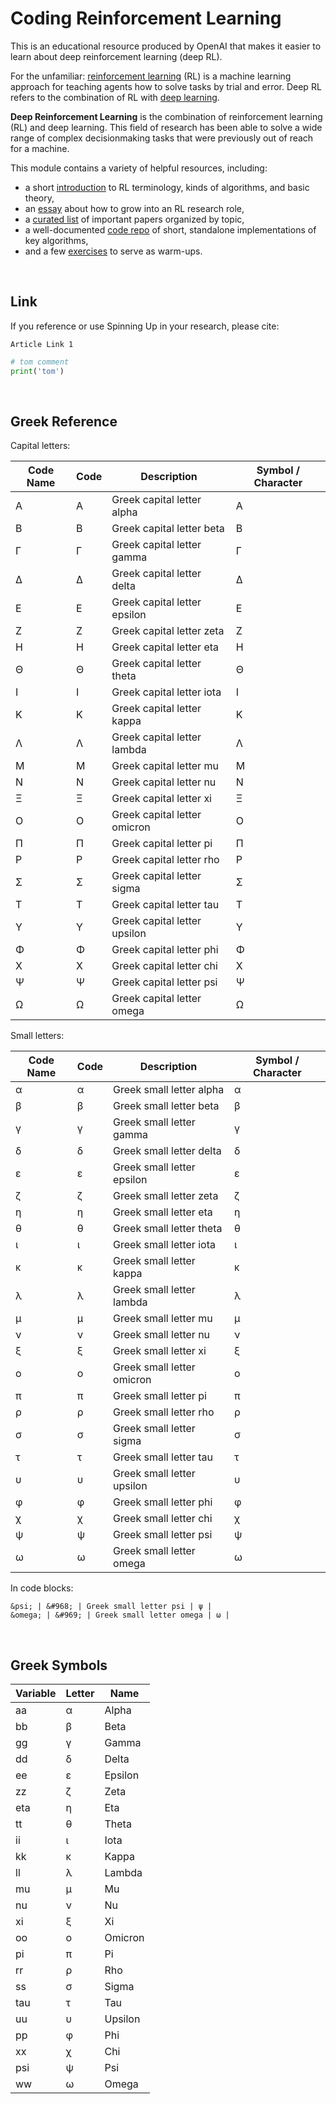

Coding Reinforcement Learning
==================================


This is an educational resource produced by OpenAI that makes it easier to learn about deep reinforcement learning (deep RL).


For the unfamiliar: [reinforcement learning](https://en.wikipedia.org/wiki/Reinforcement_learning) (RL) is a machine learning approach for teaching agents how to solve tasks by trial and error. Deep RL refers to the combination of RL with [deep learning](http://ufldl.stanford.edu/tutorial/).


**Deep Reinforcement Learning** is the combination of reinforcement learning (RL) and deep learning. This field of research has been able to solve a wide range of complex decisionmaking tasks that were previously out of reach for a machine.


This module contains a variety of helpful resources, including:

- a short [introduction](https://spinningup.openai.com/en/latest/spinningup/rl_intro.html) to RL terminology, kinds of algorithms, and basic theory,
- an [essay](https://spinningup.openai.com/en/latest/spinningup/spinningup.html) about how to grow into an RL research role,
- a [curated list](https://spinningup.openai.com/en/latest/spinningup/keypapers.html) of important papers organized by topic,
- a well-documented [code repo](https://github.com/openai/spinningup) of short, standalone implementations of key algorithms,
- and a few [exercises](https://spinningup.openai.com/en/latest/spinningup/exercises.html) to serve as warm-ups.


<br>


Link
------------------

If you reference or use Spinning Up in your research, please cite:

```
Article Link 1 
```



```python
# tom comment
print('tom') 
```



<br>




Greek Reference
------------------


Capital letters:

| Code Name | Code | Description | Symbol / Character |                                                                 
| -- | -- | -- | -- |                                                                                                   
| &Alpha; | &#913; | Greek capital letter alpha | Α |                                                                   
| &Beta; | &#914; | Greek capital letter beta | Β |                                                                     
| &Gamma; | &#915; | Greek capital letter gamma | Γ |                                                                   
| &Delta; | &#916; | Greek capital letter delta | Δ |                                                                   
| &Epsilon; | &#917; | Greek capital letter epsilon | Ε |                                                               
| &Zeta; | &#918; | Greek capital letter zeta | Ζ |                                                                     
| &Eta; | &#919; | Greek capital letter eta | Η |                                                                       
| &Theta; | &#920; | Greek capital letter theta | Θ |                                                                   
| &Iota; | &#921; | Greek capital letter iota | Ι |                                                                     
| &Kappa; | &#922; | Greek capital letter kappa | Κ |                                                                   
| &Lambda; | &#923; | Greek capital letter lambda | Λ |                                                                 
| &Mu; | &#924; | Greek capital letter mu | Μ |                                                                         
| &Nu; | &#925; | Greek capital letter nu | Ν |                                                                         
| &Xi; | &#926; | Greek capital letter xi | Ξ |                                                                         
| &Omicron; | &#927; | Greek capital letter omicron | Ο |                                                               
| &Pi; | &#928; | Greek capital letter pi | Π |                                                                         
| &Rho; | &#929; | Greek capital letter rho | Ρ |                                                                       
| &Sigma; | &#931; | Greek capital letter sigma | Σ |                                                                   
| &Tau; | &#932; | Greek capital letter tau | Τ |                                                                       
| &Upsilon; | &#933; | Greek capital letter upsilon | Υ |                                                               
| &Phi; | &#934; | Greek capital letter phi | Φ |                                                                       
| &Chi; | &#935; | Greek capital letter chi | Χ |                                                                       
| &Psi; | &#936; | Greek capital letter psi | Ψ |                                                                       
| &Omega; | &#937; | Greek capital letter omega | Ω |                                                                         

Small letters:

| Code Name | Code | Description | Symbol / Character |                                                                 
| -- | -- | -- | -- |                                                                                                   
| &alpha; | &#945; | Greek small letter alpha | α |                                                                     
| &beta; | &#946; | Greek small letter beta | β |                                                                       
| &gamma; | &#947; | Greek small letter gamma | γ |                                                                     
| &delta; | &#948; | Greek small letter delta | δ |                                                                     
| &epsilon; | &#949; | Greek small letter epsilon | ε |                                                                 
| &zeta; | &#950; | Greek small letter zeta | ζ |                                                                       
| &eta; | &#951; | Greek small letter eta | η |                                                                         
| &theta; | &#952; | Greek small letter theta | θ |                                                                     
| &iota; | &#953; | Greek small letter iota | ι |                                                                       
| &kappa; | &#954; | Greek small letter kappa | κ |                                                                     
| &lambda; | &#955; | Greek small letter lambda | λ |                                                                   
| &mu; | &#956; | Greek small letter mu | μ |                                                                           
| &nu; | &#957; | Greek small letter nu | ν |                                                                           
| &xi; | &#958; | Greek small letter xi | ξ |                                                                           
| &omicron; | &#959; | Greek small letter omicron | ο |                                                                 
| &pi; | &#960; | Greek small letter pi | π |                                                                           
| &rho; | &#961; | Greek small letter rho | ρ |                                                                         
| &sigma; | &#963; | Greek small letter sigma | σ |                                                                     
| &tau; | &#964; | Greek small letter tau | τ |                                                                         
| &upsilon; | &#965; | Greek small letter upsilon | υ |                                                                 
| &phi; | &#966; | Greek small letter phi | φ |                                                                         
| &chi; | &#967; | Greek small letter chi | χ |                                                                         
| &psi; | &#968; | Greek small letter psi | ψ |                                                                         
| &omega; | &#969; | Greek small letter omega | ω |   

In code blocks:

    &psi; | &#968; | Greek small letter psi | ψ |                                                                         
    &omega; | &#969; | Greek small letter omega | ω |




<br>



Greek Symbols
------------------


 | Variable |Letter| Name    |
 |------|------|---------|
 |  aa  |  α   | Alpha   |
 |  bb  |  β   | Beta    |
 |  gg  |  γ   | Gamma   |
 |  dd  |  δ   | Delta   |
 |  ee  |  ε   | Epsilon |
 |  zz  |  ζ   | Zeta    |
 |  eta |  η   | Eta     |
 |  tt  |  θ   | Theta   |
 |  ii  |  ι   | Iota    |
 |  kk  |  κ   | Kappa   |
 |  ll  |  λ   | Lambda  |
 |  mu  |  μ   | Mu      |
 |  nu  |  ν   | Nu      |
 |  xi  |  ξ   | Xi      |
 |  oo  |  ο   | Omicron |
 |  pi  |  π   | Pi      |
 |  rr  |  ρ   | Rho     |
 |  ss  |  σ   | Sigma   |
 |  tau |  τ   | Tau     |
 |  uu  |  υ   | Upsilon |
 |  pp  |  φ   | Phi     |
 |  xx  |  χ   | Chi     |
 |  psi |  ψ   | Psi     |
 |  ww  |  ω   | Omega   |

